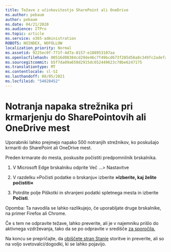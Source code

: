 ```yaml
---
title: Težave z učinkovitostjo SharePoint ali OneDrive
ms.author: pebaum
author: pebaum
ms.date: 04/21/2020
ms.audience: ITPro
ms.topic: article
ms.service: o365-administration
ROBOTS: NOINDEX, NOFOLLOW
localization_priority: Normal
ms.assetid: 9225ec0f-771f-4d7a-8157-e188953107aa
ms.openlocfilehash: 00516d08384cd29de46c7f49bcd673f285d56a8c349fc2adefa5ea2173abd7b6
ms.sourcegitcommit: b5f7da89a650d2915dc652449623c78be6247175
ms.translationtype: MT
ms.contentlocale: sl-SI
ms.lasthandoff: 08/05/2021
ms.locfileid: "54028452"
---
```

# <a name="internal-server-error-when-navigating-to-sharepoint-or-onedrive-sites"></a>Notranja napaka strežnika pri krmarjenju do SharePointovih ali OneDrive mest

Uporabniki lahko prejmejo napako 500 notranjih strežnikov, ko poskušajo krmariti do SharePoint ali OneDrive mest. 

Preden krmarate do mesta, poskusite počistiti predpomnilnik brskalnika.


1. V Microsoft Edge brskalniku odprite Več ...> Nastavitve

2. V razdelku »Počisti podatke o brskanju« izberite **»Izberite, kaj želite počistiti«**

3. Potrdite polje Piškotki in shranjeni podatki spletnega mesta in izberite **Počisti**.

Opomba: Ta navodila se lahko razlikujejo, če uporabljate druge brskalnike, na primer Firefox ali Chrome.

Če s tem ne odpravite težave, lahko preverite, ali je v najemniku prišlo do aktivnega vzdrževanja, tako da se po odpravite v središče [za sporočila.](https://portal.office.com/adminportal/home#/MessageCenter)

Na koncu se prepričajte, da [obiščete stran Stanje](https://portal.office.com/adminportal/home#/servicehealth) storitve in preverite, ali so na voljo svetovalci/dogodki, ki se lahko pojavijo.

